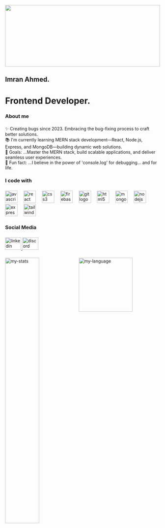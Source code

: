 <div align="center">
  <img height="200" width='100%' src="https://i.ibb.co.com/whYL0Hq/banner.png"  />
</div>

###

<h2 align="left">Imran Ahmed.</h2>

###

<h1 align="left">Frontend Developer.</h1>

###

<h3 align="left">About me</h3>

###

<p align="left">✨ Creating bugs since 2023. Embracing the bug-fixing process to craft better solutions. <br>📚 I'm currently learning MERN stack development—React, Node.js, Express, and MongoDB—building dynamic web solutions. <br>🎯 Goals: ...Master the MERN stack, build scalable applications, and deliver seamless user experiences.<br>🎲 Fun fact: ...I believe in the power of 'console.log' for debugging... and for life.</p>

###

<h3 align="left">I code with</h3>

###

<div align="left">
  <img src="https://cdn.jsdelivr.net/gh/devicons/devicon/icons/javascript/javascript-original.svg" height="40" alt="javascript logo"  />
  <img width="12" />
  <img src="https://cdn.jsdelivr.net/gh/devicons/devicon/icons/react/react-original.svg" height="40" alt="react logo"  />
  <img width="12" />
  <img src="https://cdn.jsdelivr.net/gh/devicons/devicon/icons/css3/css3-original.svg" height="40" alt="css3 logo"  />
  <img width="12" />
  <img src="https://cdn.jsdelivr.net/gh/devicons/devicon/icons/firebase/firebase-plain.svg" height="40" alt="firebase logo"  />
  <img width="12" />
  <img src="https://cdn.jsdelivr.net/gh/devicons/devicon/icons/git/git-original.svg" height="40" alt="git logo"  />
  <img width="12" />
  <img src="https://cdn.jsdelivr.net/gh/devicons/devicon/icons/html5/html5-original.svg" height="40" alt="html5 logo"  />
  <img width="12" />
  <img src="https://cdn.jsdelivr.net/gh/devicons/devicon/icons/mongodb/mongodb-original.svg" height="40" alt="mongodb logo"  />
  <img width="12" />
  <img src="https://cdn.jsdelivr.net/gh/devicons/devicon/icons/nodejs/nodejs-original.svg" height="40" alt="nodejs logo"  />
  <img width="12" />
  <img src="https://skillicons.dev/icons?i=express" height="40" alt="express logo"  />
  <img width="12" />
  <img src="https://skillicons.dev/icons?i=tailwind" height="40" alt="tailwindcss logo"  />
</div>

###

<h3 align="left">Social Media</h3>

###

<div align="left">
  <a href="[https://www.linkedin.com](https://www.linkedin.com/in/imran-ahmed-frontend-developer)" target="_blank">
    <img src="https://raw.githubusercontent.com/maurodesouza/profile-readme-generator/master/src/assets/icons/social/linkedin/default.svg" width="52" height="40" alt="linkedin logo"  />
  </a>
  <a href="https://discord.com" target="_blank">
    <img src="https://raw.githubusercontent.com/maurodesouza/profile-readme-generator/master/src/assets/icons/social/discord/default.svg" width="52" height="40" alt="discord logo"  />
  </a>
</div>

###


<img alt="my-stats" align="left" width="47%" src ="https://github-readme-stats.vercel.app/api?username=imranAhmed935"/>
<img alt="my-language" align="left" height="175px" src="https://github-readme-stats.vercel.app/api/top-langs/?username=imranAhmed935&langs_count=8"/>


